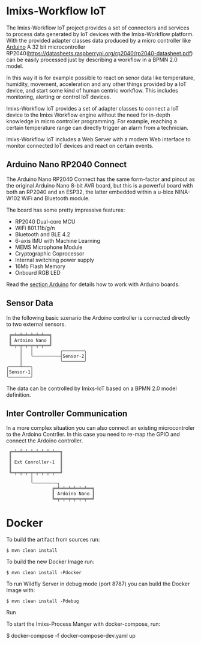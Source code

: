 # Imixs-Workflow IoT

The Imixs-Workflow IoT project provides a set of connectors and services to process data generated by IoT devices with the Imixs-Workflow platform. With the provided adapter classes data produced by a micro controller like [Arduino](https://www.arduino.cc/) A 32 bit microcontroller RP2040(https://datasheets.raspberrypi.org/rp2040/rp2040-datasheet.pdf) can be easily processed just by describing a workflow in a BPMN 2.0 model.

In this way it is for example possible to react on senor data like  temperature, humidity, movement, acceleration and any other things provided by a IoT device, and start some kind of human centric workflow. This includes monitoring, alerting or control IoT devices.

Imixs-Workflow IoT provides a set of adapter classes to connect a IoT device to the Imixs Workflow engine without the need for in-depth knowledge in micro controller programming. 
For example, reaching a certain temperature range can directly trigger an alarm from a technician. 

Imixs-Workflow IoT includes a Web Server with a modern Web interface to monitor connected IoT devices and react on certain events. 

## Arduino Nano RP2040 Connect

The Arduino Nano RP2040 Connect has the same form-factor and pinout as the original Arduino Nano 8-bit AVR board, but this is a powerful board with both an RP2040 and an ESP32, the latter embedded within a u-blox NINA-W102 WiFi and Bluetooth module.

The board has some pretty impressive features:

 - RP2040 Dual-core MCU
 - WiFi 801.11b/g/n
 - Bluetooth and BLE 4.2
 - 6-axis IMU with Machine Learning
 - MEMS Microphone Module
 - Cryptographic Coprocessor
 - Internal switching power supply
 - 16Mb Flash Memory
 - Onboard RGB LED

Read the [section Arduino](./doc/arduino/README.md) for details how to work with Arduino boards.

## Sensor Data

In the following basic szenario the Ardoino controller is connected directly to two external sensors. 



     ╔═╧═╧═╧═╧═╧═╧══╗
     ║ Ardoino Nano ║
     ╚═╤═╤═╤═╤═╤═╤══╝
         │   │          ╭────────╮ 
         │   ╰──────────┤Sensor-2│   
         │              ╰────────╯
    ╭────┴───╮     
    │Sensor-1│     
    ╰────────╯     

The data can be controlled by Imixs-IoT based on a BPMN 2.0 model definition. 


## Inter Controller Communication

In a more complex situation you can also connect an existing microcontroler to the Ardoino Contrller. In this case you need to re-map the GPIO and connect the Ardoino controller. 


     ╔═╧═╧═╧═╧═╧═╧═╧═╧══╗
     ║                  ║
     ║ Ext Conroller-1  ║
     ║                  ║
     ╚═╤═╤═╤═╤═╤═╤═╤═╤══╝
             │
             ╰─────────╮
                     ╔═╧═╧═╧═╧═╧═╧══╗
                     ║ Ardoino Nano ║
                     ╚═╤═╤═╤═╤═╤═╤══╝

                     
 
 
# Docker
 
To build the artifact from sources run:

	$ mvn clean install

To build the new Docker Image run:

	$ mvn clean install -Pdocker
	
To run Wildfly Server in debug mode (port 8787) you can build the Docker Image with:

	$ mvn clean install -Pdebug

Run

To start the Imixs-Process Manger with docker-compose, run:

$ docker-compose -f docker-compose-dev.yaml up 
